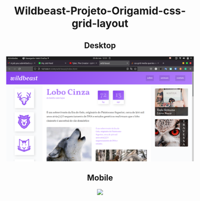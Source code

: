 <div align="center">
<h1>Wildbeast-Projeto-Origamid-css-grid-layout</h1>
<h2>Desktop</h2>
<img src="Screenshots-gifs/Captura de tela de 2021-11-20 12-51-36.png"></img>
<h2>Mobile</h2>
<img src="Screenshots-gifs/mobile-2021-11-20_12.50.40.gif"></img>
</div>
